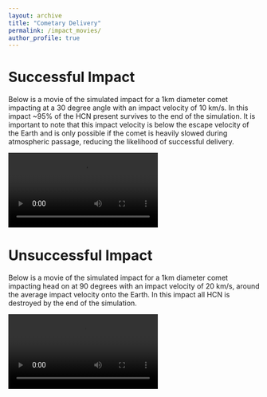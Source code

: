 ```yaml
---
layout: archive
title: "Cometary Delivery"
permalink: /impact_movies/
author_profile: true
---
```


Successful Impact
======
Below is a movie of the simulated impact for a 1km diameter comet impacting at a 30 degree angle with an impact velocity of 10 km/s. In this impact ~95% of the HCN present survives to the end of the simulation.
It is important to note that this impact velocity is below the escape velocity of the Earth and is only possible if the comet is heavily slowed during atmospheric passage, reducing the likelihood of successful delivery.

<video src="https://catrionamcdonald.github.io/files/d1000_v10_a30.mov" controls="controls" style="max-width: 730px;">
</video>

Unsuccessful Impact 
======
Below is a movie of the simulated impact for a 1km diameter comet impacting head on at 90 degrees with an impact velocity of 20 km/s, around the average impact velocity onto the Earth. In this impact all HCN is destroyed by the end of the simulation. 

<video src="https://catrionamcdonald.github.io/files/d1000_v20_a90.mov" controls="controls" style="max-width: 730px;">
</video>



